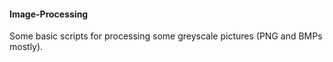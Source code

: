 #### Image-Processing

Some basic scripts for processing some greyscale pictures (PNG and BMPs mostly).
